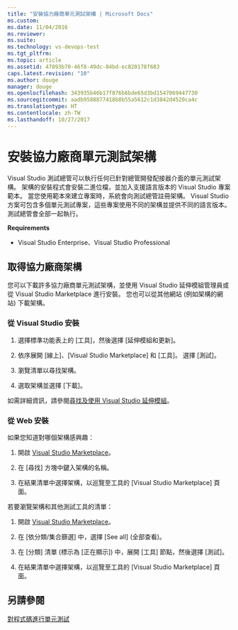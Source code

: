 ```yaml
---
title: "安裝協力廠商單元測試架構 | Microsoft Docs"
ms.custom: 
ms.date: 11/04/2016
ms.reviewer: 
ms.suite: 
ms.technology: vs-devops-test
ms.tgt_pltfrm: 
ms.topic: article
ms.assetid: 47893b70-46f8-49dc-84bd-ec820178f683
caps.latest.revision: "10"
ms.author: douge
manager: douge
ms.openlocfilehash: 343935b46b17f876b6bde65d3bd1547069447730
ms.sourcegitcommit: aadb9588877418b8b55a5612c1d3842d4520ca4c
ms.translationtype: HT
ms.contentlocale: zh-TW
ms.lasthandoff: 10/27/2017
---
```

# <a name="install-third-party-unit-test-frameworks"></a>安裝協力廠商單元測試架構
Visual Studio 測試總管可以執行任何已針對總管開發配接器介面的單元測試架構。 架構的安裝程式會安裝二進位檔，並加入支援語言版本的 Visual Studio 專案範本。 當您使用範本來建立專案時，系統會向測試總管註冊架構。 Visual Studio 方案可包含多個單元測試專案，這些專案使用不同的架構並提供不同的語言版本。 測試總管會全部一起執行。  
  
 **Requirements**  
  
-   Visual Studio Enterprise、Visual Studio Professional  
  
## <a name="acquiring-third-party-frameworks"></a>取得協力廠商架構  
 您可以下載許多協力廠商單元測試架構，並使用 Visual Studio 延伸模組管理員或從 Visual Studio Marketplace 進行安裝。 您也可以從其他網站 (例如架構的網站) 下載架構。  
  
### <a name="installing-from-visual-studio"></a>從 Visual Studio 安裝  
  
1.  選擇標準功能表上的 [工具]，然後選擇 [延伸模組和更新]。  
  
2.  依序展開 [線上]、[Visual Studio Marketplace] 和 [工具]。 選擇 [測試]。  
  
3.  瀏覽清單以尋找架構。  
  
4.  選取架構並選擇 [下載]。  
  
 如需詳細資訊，請參閱[尋找及使用 Visual Studio 延伸模組](../ide/finding-and-using-visual-studio-extensions.md)。  
  
### <a name="installing-from-the-web"></a>從 Web 安裝  
 如果您知道對哪個架構感興趣：  
  
1.  開啟 [Visual Studio Marketplace](https://marketplace.visualstudio.com/vs)。  
  
2.  在 [尋找] 方塊中鍵入架構的名稱。  
  
3.  在結果清單中選擇架構，以巡覽至工具的 [Visual Studio Marketplace] 頁面。  
  
 若要瀏覽架構和其他測試工具的清單：  
  
1.  開啟 [Visual Studio Marketplace](https://marketplace.visualstudio.com/vs)。  
  
2.  在 [依分類/集合篩選] 中，選擇 [See all] (全部查看)。  
  
3.  在 [分類] 清單 (標示為 [正在顯示]) 中，展開 [工具] 節點，然後選擇 [測試]。  
  
4.  在結果清單中選擇架構，以巡覽至工具的 [Visual Studio Marketplace] 頁面。  
  
## <a name="see-also"></a>另請參閱  
 [對程式碼進行單元測試](../test/unit-test-your-code.md)
